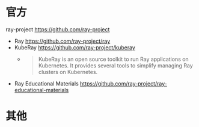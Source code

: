 
# 官方

ray-project https://github.com/ray-project
- Ray https://github.com/ray-project/ray
- KubeRay https://github.com/ray-project/kuberay
  * > KubeRay is an open source toolkit to run Ray applications on Kubernetes. It provides several tools to simplify managing Ray clusters on Kubernetes.
- Ray Educational Materials https://github.com/ray-project/ray-educational-materials

# 其他
